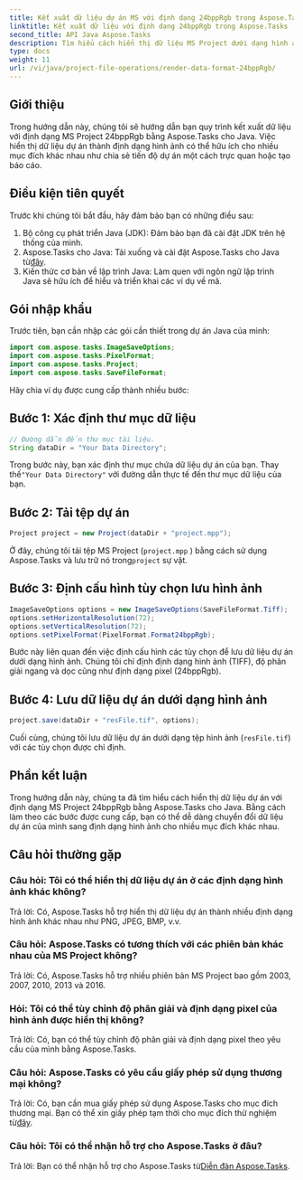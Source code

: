 ```yaml
---
title: Kết xuất dữ liệu dự án MS với định dạng 24bppRgb trong Aspose.Tasks
linktitle: Kết xuất dữ liệu với định dạng 24bppRgb trong Aspose.Tasks
second_title: API Java Aspose.Tasks
description: Tìm hiểu cách hiển thị dữ liệu MS Project dưới dạng hình ảnh trong Java bằng Aspose.Tasks. Hãy làm theo hướng dẫn từng bước của chúng tôi để tích hợp liền mạch.
type: docs
weight: 11
url: /vi/java/project-file-operations/render-data-format-24bppRgb/
---
```

## Giới thiệu
Trong hướng dẫn này, chúng tôi sẽ hướng dẫn bạn quy trình kết xuất dữ liệu với định dạng MS Project 24bppRgb bằng Aspose.Tasks cho Java. Việc hiển thị dữ liệu dự án thành định dạng hình ảnh có thể hữu ích cho nhiều mục đích khác nhau như chia sẻ tiến độ dự án một cách trực quan hoặc tạo báo cáo.
## Điều kiện tiên quyết
Trước khi chúng tôi bắt đầu, hãy đảm bảo bạn có những điều sau:
1. Bộ công cụ phát triển Java (JDK): Đảm bảo bạn đã cài đặt JDK trên hệ thống của mình.
2.  Aspose.Tasks cho Java: Tải xuống và cài đặt Aspose.Tasks cho Java từ[đây](https://releases.aspose.com/tasks/java/).
3. Kiến thức cơ bản về lập trình Java: Làm quen với ngôn ngữ lập trình Java sẽ hữu ích để hiểu và triển khai các ví dụ về mã.

## Gói nhập khẩu
Trước tiên, bạn cần nhập các gói cần thiết trong dự án Java của mình:
```java
import com.aspose.tasks.ImageSaveOptions;
import com.aspose.tasks.PixelFormat;
import com.aspose.tasks.Project;
import com.aspose.tasks.SaveFileFormat;
```

Hãy chia ví dụ được cung cấp thành nhiều bước:
## Bước 1: Xác định thư mục dữ liệu
```java
// Đường dẫn đến thư mục tài liệu.
String dataDir = "Your Data Directory";
```
Trong bước này, bạn xác định thư mục chứa dữ liệu dự án của bạn. Thay thế`"Your Data Directory"` với đường dẫn thực tế đến thư mục dữ liệu của bạn.
## Bước 2: Tải tệp dự án
```java
Project project = new Project(dataDir + "project.mpp");
```
Ở đây, chúng tôi tải tệp MS Project (`project.mpp` ) bằng cách sử dụng Aspose.Tasks và lưu trữ nó trong`project` sự vật.
## Bước 3: Định cấu hình tùy chọn lưu hình ảnh
```java
ImageSaveOptions options = new ImageSaveOptions(SaveFileFormat.Tiff);
options.setHorizontalResolution(72);
options.setVerticalResolution(72);
options.setPixelFormat(PixelFormat.Format24bppRgb);
```
Bước này liên quan đến việc định cấu hình các tùy chọn để lưu dữ liệu dự án dưới dạng hình ảnh. Chúng tôi chỉ định định dạng hình ảnh (TIFF), độ phân giải ngang và dọc cũng như định dạng pixel (24bppRgb).
## Bước 4: Lưu dữ liệu dự án dưới dạng hình ảnh
```java
project.save(dataDir + "resFile.tif", options);
```
Cuối cùng, chúng tôi lưu dữ liệu dự án dưới dạng tệp hình ảnh (`resFile.tif`) với các tùy chọn được chỉ định.

## Phần kết luận
Trong hướng dẫn này, chúng ta đã tìm hiểu cách hiển thị dữ liệu dự án với định dạng MS Project 24bppRgb bằng Aspose.Tasks cho Java. Bằng cách làm theo các bước được cung cấp, bạn có thể dễ dàng chuyển đổi dữ liệu dự án của mình sang định dạng hình ảnh cho nhiều mục đích khác nhau.
## Câu hỏi thường gặp
### Câu hỏi: Tôi có thể hiển thị dữ liệu dự án ở các định dạng hình ảnh khác không?
Trả lời: Có, Aspose.Tasks hỗ trợ hiển thị dữ liệu dự án thành nhiều định dạng hình ảnh khác nhau như PNG, JPEG, BMP, v.v.
### Câu hỏi: Aspose.Tasks có tương thích với các phiên bản khác nhau của MS Project không?
Trả lời: Có, Aspose.Tasks hỗ trợ nhiều phiên bản MS Project bao gồm 2003, 2007, 2010, 2013 và 2016.
### Hỏi: Tôi có thể tùy chỉnh độ phân giải và định dạng pixel của hình ảnh được hiển thị không?
Trả lời: Có, bạn có thể tùy chỉnh độ phân giải và định dạng pixel theo yêu cầu của mình bằng Aspose.Tasks.
### Câu hỏi: Aspose.Tasks có yêu cầu giấy phép sử dụng thương mại không?
 Trả lời: Có, bạn cần mua giấy phép sử dụng Aspose.Tasks cho mục đích thương mại. Bạn có thể xin giấy phép tạm thời cho mục đích thử nghiệm từ[đây](https://purchase.aspose.com/temporary-license/).
### Câu hỏi: Tôi có thể nhận hỗ trợ cho Aspose.Tasks ở đâu?
 Trả lời: Bạn có thể nhận hỗ trợ cho Aspose.Tasks từ[Diễn đàn Aspose.Tasks](https://forum.aspose.com/c/tasks/15).